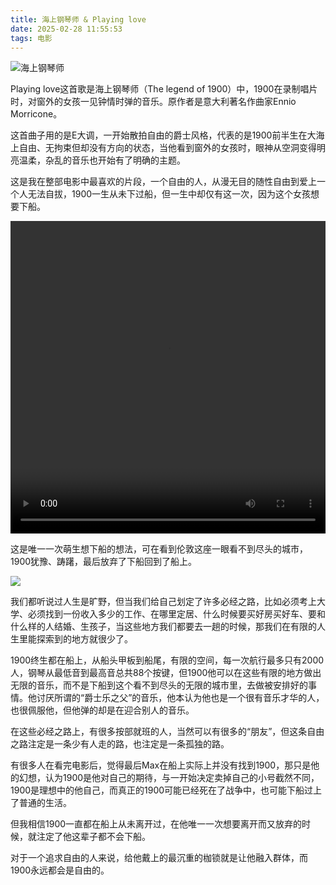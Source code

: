 ```yaml
---
title: 海上钢琴师 & Playing love
date: 2025-02-28 11:55:53
tags: 电影
---
```


![海上钢琴师](https://hxy-blog.oss-cn-beijing.aliyuncs.com/images/5dc24f3a4949b.jpg)

Playing love这首歌是海上钢琴师（The legend of 1900）中，1900在录制唱片时，对窗外的女孩一见钟情时弹的音乐。原作者是意大利著名作曲家Ennio Morricone。

这首曲子用的是E大调，一开始散拍自由的爵士风格，代表的是1900前半生在大海上自由、无拘束但却没有方向的状态，当他看到窗外的女孩时，眼神从空洞变得明亮温柔，杂乱的音乐也开始有了明确的主题。

这是我在整部电影中最喜欢的片段，一个自由的人，从漫无目的随性自由到爱上一个人无法自拔，1900一生从未下过船，但一生中却仅有这一次，因为这个女孩想要下船。

<video style="width:100%; height:500px; object-fit:contain" controls src="https://hxy-blog.oss-cn-beijing.aliyuncs.com/images/267934267-1-192.mp4"></video>



这是唯一一次萌生想下船的想法，可在看到伦敦这座一眼看不到尽头的城市，1900犹豫、踌躇，最后放弃了下船回到了船上。

![](https://hxy-blog.oss-cn-beijing.aliyuncs.com/images/IMG_3444.jpeg)

我们都听说过人生是旷野，但当我们给自己划定了许多必经之路，比如必须考上大学、必须找到一份收入多少的工作、在哪里定居、什么时候要买好房买好车、要和什么样的人结婚、生孩子，当这些地方我们都要去一趟的时候，那我们在有限的人生里能探索到的地方就很少了。

1900终生都在船上，从船头甲板到船尾，有限的空间，每一次航行最多只有2000人，钢琴从最低音到最高音总共88个按键，但1900他可以在这些有限的地方做出无限的音乐，而不是下船到这个看不到尽头的无限的城市里，去做被安排好的事情。他讨厌所谓的“爵士乐之父”的音乐，他本认为他也是一个很有音乐才华的人，也很佩服他，但他弹的却是在迎合别人的音乐。

在这些必经之路上，有很多按部就班的人，当然可以有很多的“朋友”，但这条自由之路注定是一条少有人走的路，也注定是一条孤独的路。



有很多人在看完电影后，觉得最后Max在船上实际上并没有找到1900，那只是他的幻想，认为1900是他对自己的期待，与一开始决定卖掉自己的小号截然不同，1900是理想中的他自己，而真正的1900可能已经死在了战争中，也可能下船过上了普通的生活。

但我相信1900一直都在船上从未离开过，在他唯一一次想要离开而又放弃的时候，就注定了他这辈子都不会下船。

对于一个追求自由的人来说，给他戴上的最沉重的枷锁就是让他融入群体，而1900永远都会是自由的。
